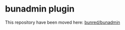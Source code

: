 # bunadmin plugin

This repository have been moved here: [bunred/bunadmin](https://github.com/bunred/bunadmin/tree/master/plugins/bunadmin-plugin-blog)
